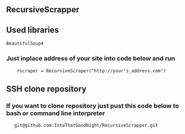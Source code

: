 ## RecursiveScrapper ##
## Used libraries ##
```
BeautifulSoup4
```

### Just inplace address of your site into code below  and run
```jupyter
    rscraper = RecursiveScraper("http://your's_address.com")
```

## SSH clone repository ###
### If you want to clone repository just pust this code below to bash or command line interpreter ### 
```git
   git@github.com:IntoThatGoodNight/RecursiveScrapper.git
```
    
